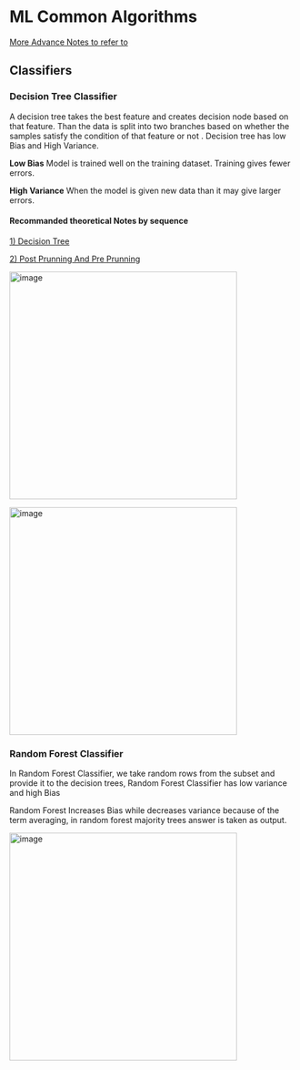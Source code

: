 # ML Common Algorithms

[More Advance Notes to refer to](https://github.com/krishnaik06/Machine-Learning-Algorithms-Materials)

## Classifiers

### Decision Tree Classifier

A decision tree takes the best feature and creates decision node based on that feature. Than the data is split into two branches based on whether the samples satisfy the condition of that feature or not . Decision tree has low Bias and High Variance.

**Low Bias** Model is trained well on the training dataset. Training gives fewer errors.

**High Variance** When the model is given new data than it may give larger errors.

#### Recommanded theoretical Notes by sequence

[1) Decision Tree](https://github.com/krishnaik06/Machine-Learning-Algorithms-Materials/blob/main/decision%20tree.pdf)

[2) Post Prunning And Pre Prunning](https://github.com/krishnaik06/Machine-Learning-Algorithms-Materials/blob/main/Postprunning%20and%20preprunning%20decision%20tree.pdf)

<img width="400" alt="image" src="https://github.com/AbdulHadi806/AI-Advance-Notes/assets/113926529/ec9b2d47-7c04-430f-9930-fba4b7ade618">

<img width="400" alt="image" src
  ="https://github.com/AbdulHadi806/AI-Advance-Notes/assets/113926529/8e03d9ab-61db-4805-a793-45b83220c5b5">

### Random Forest Classifier

In Random Forest Classifier, we take random rows from the subset and provide it to the decision trees, Random Forest Classifier has low variance and high Bias

Random Forest Increases Bias while decreases variance because of the term averaging, in random forest majority trees answer is taken as output.

<img width="400" alt="image" src="https://github.com/AbdulHadi806/AI-Advance-Notes/assets/113926529/d87e59ca-c1e1-461a-b432-64d45b7b51b3">
